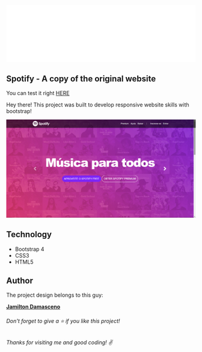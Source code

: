 ![Logo of the project](https://github.com/brenogpa/responsive-bootstrap/blob/master/imagens/spotify.svg)
## Spotify - A copy of the original website

You can test it right [HERE](https://brenogpa.github.io/responsive-bootstrap/)

Hey there! This project was built to develop responsive website skills with bootstrap!

 ![Home Screen](https://github.com/brenogpa/responsive-bootstrap/blob/master/imagens/screenshot.png)


## Technology 

* Bootstrap 4
* CSS3
* HTML5

  
## Author
 The project design belongs to this guy:
 
[**Jamilton Damasceno**](https://www.udemy.com/user/jamiltondamasceno/)





###### Don't forget to give a ⭐️ if you like this project!

###### Thanks for visiting me and good coding! :v: 
